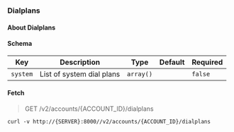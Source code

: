 ### Dialplans

#### About Dialplans

#### Schema

Key | Description | Type | Default | Required
--- | ----------- | ---- | ------- | --------
`system` | List of system dial plans | `array()` |   | `false`


#### Fetch

> GET /v2/accounts/{ACCOUNT_ID}/dialplans

```curl
curl -v http://{SERVER}:8000//v2/accounts/{ACCOUNT_ID}/dialplans
```

